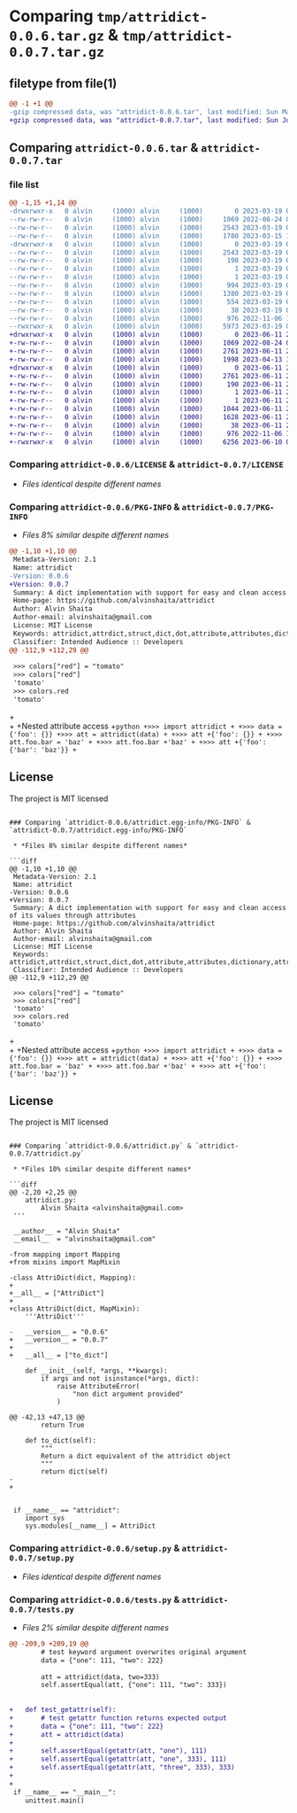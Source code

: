 # Comparing `tmp/attridict-0.0.6.tar.gz` & `tmp/attridict-0.0.7.tar.gz`

## filetype from file(1)

```diff
@@ -1 +1 @@
-gzip compressed data, was "attridict-0.0.6.tar", last modified: Sun Mar 19 07:01:57 2023, max compression
+gzip compressed data, was "attridict-0.0.7.tar", last modified: Sun Jun 11 21:33:37 2023, max compression
```

## Comparing `attridict-0.0.6.tar` & `attridict-0.0.7.tar`

### file list

```diff
@@ -1,15 +1,14 @@
-drwxrwxr-x   0 alvin     (1000) alvin     (1000)        0 2023-03-19 07:01:57.967880 attridict-0.0.6/
--rw-rw-r--   0 alvin     (1000) alvin     (1000)     1069 2022-08-24 06:43:37.000000 attridict-0.0.6/LICENSE
--rw-rw-r--   0 alvin     (1000) alvin     (1000)     2543 2023-03-19 07:01:57.967880 attridict-0.0.6/PKG-INFO
--rw-rw-r--   0 alvin     (1000) alvin     (1000)     1780 2023-03-15 12:54:58.000000 attridict-0.0.6/README.md
-drwxrwxr-x   0 alvin     (1000) alvin     (1000)        0 2023-03-19 07:01:57.967880 attridict-0.0.6/attridict.egg-info/
--rw-rw-r--   0 alvin     (1000) alvin     (1000)     2543 2023-03-19 07:01:57.000000 attridict-0.0.6/attridict.egg-info/PKG-INFO
--rw-rw-r--   0 alvin     (1000) alvin     (1000)      198 2023-03-19 07:01:57.000000 attridict-0.0.6/attridict.egg-info/SOURCES.txt
--rw-rw-r--   0 alvin     (1000) alvin     (1000)        1 2023-03-19 07:01:57.000000 attridict-0.0.6/attridict.egg-info/dependency_links.txt
--rw-rw-r--   0 alvin     (1000) alvin     (1000)        1 2023-03-19 07:01:57.000000 attridict-0.0.6/attridict.egg-info/top_level.txt
--rw-rw-r--   0 alvin     (1000) alvin     (1000)      994 2023-03-19 06:58:37.000000 attridict-0.0.6/attridict.py
--rw-rw-r--   0 alvin     (1000) alvin     (1000)     1380 2023-03-19 06:45:16.000000 attridict-0.0.6/mapping.py
--rw-rw-r--   0 alvin     (1000) alvin     (1000)      554 2023-03-19 06:50:21.000000 attridict-0.0.6/one.py
--rw-rw-r--   0 alvin     (1000) alvin     (1000)       38 2023-03-19 07:01:57.967880 attridict-0.0.6/setup.cfg
--rw-rw-r--   0 alvin     (1000) alvin     (1000)      976 2022-11-06 18:51:59.000000 attridict-0.0.6/setup.py
--rwxrwxr-x   0 alvin     (1000) alvin     (1000)     5973 2023-03-19 06:57:43.000000 attridict-0.0.6/tests.py
+drwxrwxr-x   0 alvin     (1000) alvin     (1000)        0 2023-06-11 21:33:37.045812 attridict-0.0.7/
+-rw-rw-r--   0 alvin     (1000) alvin     (1000)     1069 2022-08-24 06:43:37.000000 attridict-0.0.7/LICENSE
+-rw-rw-r--   0 alvin     (1000) alvin     (1000)     2761 2023-06-11 21:33:37.045812 attridict-0.0.7/PKG-INFO
+-rw-rw-r--   0 alvin     (1000) alvin     (1000)     1998 2023-04-13 11:18:43.000000 attridict-0.0.7/README.md
+drwxrwxr-x   0 alvin     (1000) alvin     (1000)        0 2023-06-11 21:33:37.041812 attridict-0.0.7/attridict.egg-info/
+-rw-rw-r--   0 alvin     (1000) alvin     (1000)     2761 2023-06-11 21:33:37.000000 attridict-0.0.7/attridict.egg-info/PKG-INFO
+-rw-rw-r--   0 alvin     (1000) alvin     (1000)      190 2023-06-11 21:33:37.000000 attridict-0.0.7/attridict.egg-info/SOURCES.txt
+-rw-rw-r--   0 alvin     (1000) alvin     (1000)        1 2023-06-11 21:33:37.000000 attridict-0.0.7/attridict.egg-info/dependency_links.txt
+-rw-rw-r--   0 alvin     (1000) alvin     (1000)        1 2023-06-11 21:33:37.000000 attridict-0.0.7/attridict.egg-info/top_level.txt
+-rw-rw-r--   0 alvin     (1000) alvin     (1000)     1044 2023-06-11 21:32:01.000000 attridict-0.0.7/attridict.py
+-rw-rw-r--   0 alvin     (1000) alvin     (1000)     1628 2023-06-11 20:46:13.000000 attridict-0.0.7/mixins.py
+-rw-rw-r--   0 alvin     (1000) alvin     (1000)       38 2023-06-11 21:33:37.045812 attridict-0.0.7/setup.cfg
+-rw-rw-r--   0 alvin     (1000) alvin     (1000)      976 2022-11-06 18:51:59.000000 attridict-0.0.7/setup.py
+-rwxrwxr-x   0 alvin     (1000) alvin     (1000)     6256 2023-06-10 04:15:19.000000 attridict-0.0.7/tests.py
```

### Comparing `attridict-0.0.6/LICENSE` & `attridict-0.0.7/LICENSE`

 * *Files identical despite different names*

### Comparing `attridict-0.0.6/PKG-INFO` & `attridict-0.0.7/PKG-INFO`

 * *Files 8% similar despite different names*

```diff
@@ -1,10 +1,10 @@
 Metadata-Version: 2.1
 Name: attridict
-Version: 0.0.6
+Version: 0.0.7
 Summary: A dict implementation with support for easy and clean access of its values through attributes
 Home-page: https://github.com/alvinshaita/attridict
 Author: Alvin Shaita
 Author-email: alvinshaita@gmail.com
 License: MIT License
 Keywords: attridict,attrdict,struct,dict,dot,attribute,attributes,dictionary,attr
 Classifier: Intended Audience :: Developers
@@ -112,9 +112,29 @@
 
 >>> colors["red"] = "tomato"
 >>> colors["red"]
 'tomato'
 >>> colors.red
 'tomato'
 ```
+<br/>
+
+Nested attribute access
+```python
+>>> import attridict
+
+>>> data = {'foo': {}}
+>>> att = attridict(data)
+
+>>> att
+{'foo': {}}
+
+>>> att.foo.bar = 'baz'
+
+>>> att.foo.bar
+'baz'
+
+>>> att
+{'foo': {'bar': 'baz'}}
+```
 ## License
 The project is MIT licensed
```

### Comparing `attridict-0.0.6/attridict.egg-info/PKG-INFO` & `attridict-0.0.7/attridict.egg-info/PKG-INFO`

 * *Files 8% similar despite different names*

```diff
@@ -1,10 +1,10 @@
 Metadata-Version: 2.1
 Name: attridict
-Version: 0.0.6
+Version: 0.0.7
 Summary: A dict implementation with support for easy and clean access of its values through attributes
 Home-page: https://github.com/alvinshaita/attridict
 Author: Alvin Shaita
 Author-email: alvinshaita@gmail.com
 License: MIT License
 Keywords: attridict,attrdict,struct,dict,dot,attribute,attributes,dictionary,attr
 Classifier: Intended Audience :: Developers
@@ -112,9 +112,29 @@
 
 >>> colors["red"] = "tomato"
 >>> colors["red"]
 'tomato'
 >>> colors.red
 'tomato'
 ```
+<br/>
+
+Nested attribute access
+```python
+>>> import attridict
+
+>>> data = {'foo': {}}
+>>> att = attridict(data)
+
+>>> att
+{'foo': {}}
+
+>>> att.foo.bar = 'baz'
+
+>>> att.foo.bar
+'baz'
+
+>>> att
+{'foo': {'bar': 'baz'}}
+```
 ## License
 The project is MIT licensed
```

### Comparing `attridict-0.0.6/attridict.py` & `attridict-0.0.7/attridict.py`

 * *Files 10% similar despite different names*

```diff
@@ -2,20 +2,25 @@
 	attridict.py:
 		Alvin Shaita <alvinshaita@gmail.com>
 '''
 
 __author__	= "Alvin Shaita"
 __email__	= "alvinshaita@gmail.com"
 
-from mapping import Mapping
+from mixins import MapMixin
 
-class AttriDict(dict, Mapping):
+
+__all__ = ["AttriDict"]
+
+class AttriDict(dict, MapMixin):
 	'''AttriDict'''
 
-	__version__ = "0.0.6"
+	__version__ = "0.0.7"
+
+	__all__ = ["to_dict"]
 
 	def __init__(self, *args, **kwargs):
 		if args and not isinstance(*args, dict):
 			raise AttributeError(
 				"non dict argument provided"
 			)
 
@@ -42,13 +47,13 @@
 		return True
 
 	def to_dict(self):
 		"""
 		Return a dict equivalent of the attridict object
 		"""
 		return dict(self)
-	
+
 
 
 if __name__ == "attridict":
 	import sys
 	sys.modules[__name__] = AttriDict
```

### Comparing `attridict-0.0.6/setup.py` & `attridict-0.0.7/setup.py`

 * *Files identical despite different names*

### Comparing `attridict-0.0.6/tests.py` & `attridict-0.0.7/tests.py`

 * *Files 2% similar despite different names*

```diff
@@ -209,9 +209,19 @@
 		# test keyword argument overwrites original argument
 		data = {"one": 111, "two": 222}
 
 		att = attridict(data, two=333)
 		self.assertEqual(att, {"one": 111, "two": 333})
 
 
+	def test_getattr(self):
+		# test getattr function returns expected output
+		data = {"one": 111, "two": 222}
+		att = attridict(data)
+
+		self.assertEqual(getattr(att, "one"), 111)
+		self.assertEqual(getattr(att, "one", 333), 111)
+		self.assertEqual(getattr(att, "three", 333), 333)
+
+
 if __name__ == "__main__":
 	unittest.main()
```

